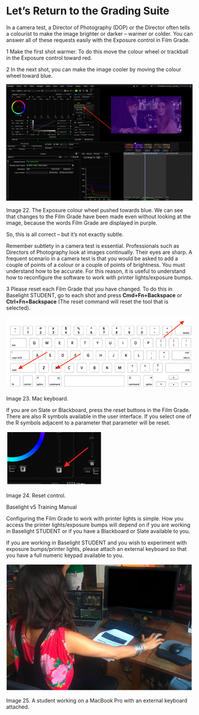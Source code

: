 # Let’s Return to the Grading Suite

In a camera test, a Director of Photography \(DOP\) or the Director often tells a colourist to make the image brighter or darker – warmer or colder. You can answer all of these requests easily with the Exposure control in Film Grade.

1  Make the first shot warmer. To do this move the colour wheel or trackball in the Exposure control toward red.

2  In the next shot, you can make the image cooler by moving the colour wheel toward blue.

![Image 22. The Exposure colour wheel pushed towards blue. We can see that changes to the Film Grade have been made even without looking at the image, because the words Film Grade are displayed in purple.](../.gitbook/assets/2021-09-24-01.49.49.png)

Image 22. The Exposure colour wheel pushed towards blue. We can see that changes to the Film Grade have been made even without looking at the image, because the words Film Grade are displayed in purple.

So, this is all correct – but it’s not exactly subtle.

Remember subtlety in a camera test is essential. Professionals such as Directors of Photography look at images continually. Their eyes are sharp. A frequent scenario in a camera test is that you would be asked to add a couple of points of a colour or a couple of points of brightness. You must understand how to be accurate. For this reason, it is useful to understand how to reconfigure the software to work with printer lights/exposure bumps.

3 Please reset each Film Grade that you have changed. To do this in Baselight STUDENT, go to each shot and press **Cmd+Fn+Backspace** or **Ctrl+Fn+Backspace** \(The reset command will reset the tool that is selected\).



![Image 23. Mac keyboard.](../.gitbook/assets/2021-09-24-01.51.02.png)

Image 23. Mac keyboard.

If you are on Slate or Blackboard, press the reset buttons in the Film Grade. There are also R symbols available in the user interface. If you select one of the R symbols adjacent to a parameter that parameter will be reset.



![](../.gitbook/assets/2021-10-06-00.20.31.png)

Image 24. Reset control.



Baselight v5 Training Manual

Configuring the Film Grade to work with printer lights is simple. How you access the printer lights/exposure bumps will depend on if you are working in Baselight STUDENT or if you have a Blackboard or Slate available to you.

If you are working in Baselight STUDENT and you wish to experiment with exposure bumps/printer lights, please attach an external keyboard so that you have a full numeric keypad available to you.

![](../.gitbook/assets/2021-10-06-00.21.26.png)



Image 25. A student working on a MacBook Pro with an external keyboard attached.

